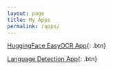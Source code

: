 ```yaml
---
layout: page
title: My Apps
permalink: /apps/
---
```


[HuggingFace EasyOCR App](https://huggingface.co/spaces/pelinbalci/easyocr){: .btn}

[Language Detection App](https://pelinbalci-streamlit-ml-app-main-q6mq7c.streamlit.app/){: .btn}